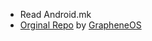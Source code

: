 - Read Android.mk
- [Orginal Repo](https://github.com/GrapheneOS/AppStore) by [GrapheneOS](https://github.com/GrapheneOS)
